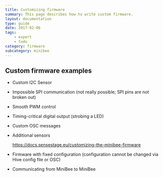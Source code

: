 ```yaml
---
title: Customizing firmware
summary: This page describes how to write custom firmware.
layout: documentation
type: guide
date: 2017-02-06
tags: 
    - expert
    - todo
category: firmware
subcategory: minibee
---
```



Custom firmware examples
------------------------

* Custom I2C Sensor
* Impossible SPI communication (not really possible; SPI pins are not broken out)
* Smooth PWM control
* Timing-critical digital output (strobing a LED)
* Custom OSC messages
* Additional sensors

    https://docs.sensestage.eu/customizing-the-minibee-firmware

* Firmware with fixed configuration (configuration cannot be changed via Hive config file or OSC)
* Communicating from MiniBee to MiniBee